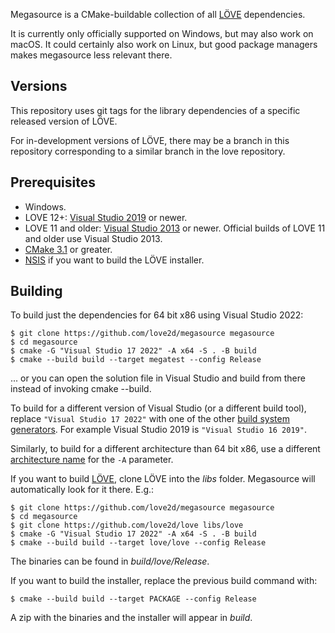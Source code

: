 Megasource is a CMake-buildable collection of all [LÖVE][love2d] dependencies.

It is currently only officially supported on Windows, but may also work on macOS. It could certainly also work on Linux, but good package managers makes megasource less relevant there.

Versions
--------

This repository uses git tags for the library dependencies of a specific released version of LÖVE.

For in-development versions of LÖVE, there may be a branch in this repository corresponding to a similar branch in the love repository.

Prerequisites
-------------

 - Windows.
 - LOVE 12+: [Visual Studio 2019][vs2019] or newer.
 - LOVE 11 and older: [Visual Studio 2013][oldvs] or newer. Official builds of LOVE 11 and older use Visual Studio 2013.
 - [CMake 3.1][cmake] or greater.
 - [NSIS][nsis] if you want to build the LÖVE installer.

Building
--------

To build just the dependencies for 64 bit x86 using Visual Studio 2022:

	$ git clone https://github.com/love2d/megasource megasource
	$ cd megasource
	$ cmake -G "Visual Studio 17 2022" -A x64 -S . -B build
	$ cmake --build build --target megatest --config Release

... or you can open the solution file in Visual Studio and build from there instead of invoking cmake --build.

To build for a different version of Visual Studio (or a different build tool), replace ```"Visual Studio 17 2022"``` with one of the other [build system generators][generators]. For example Visual Studio 2019 is ```"Visual Studio 16 2019"```.

Similarly, to build for a different architecture than 64 bit x86, use a different [architecture name][architectures] for the ```-A``` parameter.

If you want to build [LÖVE][love2d], clone LÖVE into the *libs* folder. Megasource will automatically look for it there. E.g.:

	$ git clone https://github.com/love2d/megasource megasource
	$ cd megasource
	$ git clone https://github.com/love2d/love libs/love
	$ cmake -G "Visual Studio 17 2022" -A x64 -S . -B build
	$ cmake --build build --target love/love --config Release

The binaries can be found in *build/love/Release*.

If you want to build the installer, replace the previous build command with:

    $ cmake --build build --target PACKAGE --config Release

A zip with the binaries and the installer will appear in *build*.

[love2d]: http://love2d.org
[cmake]: http://www.cmake.org/
[nsis]: http://nsis.sourceforge.net
[vs2019]: https://visualstudio.microsoft.com/downloads/
[oldvs]: https://visualstudio.microsoft.com/vs/older-downloads/
[generators]: https://cmake.org/cmake/help/latest/manual/cmake-generators.7.html#visual-studio-generators
[architectures]: https://cmake.org/cmake/help/latest/generator/Visual%20Studio%2016%202019.html#platform-selection
